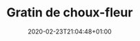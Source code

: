 ---
layout: recipe
date: 2020-02-23T21:04:48+01:00
draft: false    
title:  "Gratin de choux-fleur" # The title of your awesome recipe
image:  ./gratin-choux-fleur.jpg # Name of image in recipe bundle
#imagecredit: https://placekitten.com/600/800 # URL to image source page, website, or creator
YouTubeID:  # The F2SYDXV1W1w part of https://www.youtube.com/watch?v=F2SYDXV1W1w
authorName: # Name of the recipe/article author
authorURL: # URL of their home website
sourceName: # Name of the source website
sourceURL: # Actual URL of the recipe itself
catégories: plat # The type of meal or course your recipe is about. For example: "dinner", "entree", or "dessert".
tags:
  - automne
  - hiver
  - gratin
  - veggie 
yield: 3 euros
prepTime: 15 min
cookTime: 40 min

ingredients:
- 1 choux-fleur
- 100 g de chapelure ou de biscotte
- 60 g de beurre
- 60 g de farine
- 70 cl de lait
- sel, poivre
- 1 càs d'huile d'olive
directions:
- Coupez et laver le choux-fleur, 
- Faites le cuire à la vapeur une vingtaine de minutes. Le choux-fleur est cuit lorsqu'il glisse dans vous le piquez avec un couteau. 
- Une fois que les bouts de choux-fleurs sont cuits, déposez-les au fond d'un plat à gratin. 
- Pour la béchamel, faites fondre le beurre dans une casserole, ajoutez la farine d’un coup en mélangeant vivement. Continuez à mélanger, vous allez obtenir une pâte. Ajoutez alors le lait peu à peu en continuant de mélanger. Continuez la cuisson en mélangeant constamment jusqu'à obtenir une sauce onctueuse.
- Versez la béchamel dans le plat à gratin sur les bouts de choux-fleur.
- Sur le dessus du gratin versez la chapelure ou cassez les biscotte en miette et enfournez 30 min à 180°C.
- Julien fait aussi ce gratin avec du brocolis !
---